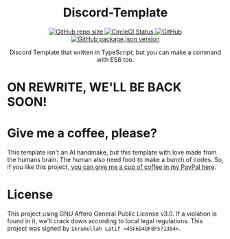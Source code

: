 <h1 align="center">Discord-Template</h1>

<p align="center">
  <a href="#">
    <img alt="GitHub repo size" src="https://img.shields.io/github/repo-size/skymunn/Discord-Template.svg">
  </a>
  <a href='https://circleci.com/gh/skymunn/Discord-Template/'>
    <img src='https://circleci.com/gh/skymunn/Discord-Template.svg?style=svg' alt='CircleCI Status' />
  </a>
  <a href='https://github.com/skymunn/Discord-Template/blob/master/LICENSE.md'>
    <img alt="GitHub" src="https://img.shields.io/github/license/skymunn/Discord-Template.svg">
  </a>
  <a href='https://github.com/skymunn/Discord-Template/blob/master/package.json'>
    <img alt="GitHub package.json version" src="https://img.shields.io/github/package-json/v/skymunn/Discord-Template.svg">
  </a>
</p>

<p align="center">Discord Template that written in TypeScript, but you can make a command with ES6 too.</p>

# ON REWRITE, WE'LL BE BACK SOON!

# Give me a coffee, please?
This template isn't an AI handmake, but this template with love made from the humans brain. The human also need food to make a bunch of codes. So, if you like this project, [you can give me a cup of coffee in my PayPal here](https://www.paypal.me/sirienz).

# License
This project using GNU Affero General Public License v3.0. If a violation is found in it, we'll crack down according to local legal regulations. This project was signed by `Ikramullah Latif <45F6D4DF8F571384>`.
